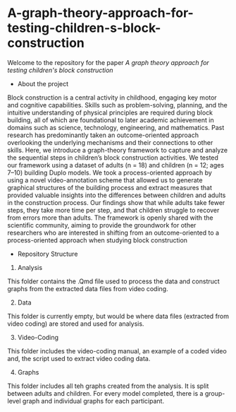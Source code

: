 # A-graph-theory-approach-for-testing-children-s-block-construction

Welcome to the repository for the paper *A graph theory approach for testing children's block construction*

- About the project

Block construction is a central activity in childhood, engaging key motor and cognitive capabilities. Skills such as problem-solving, planning, and the intuitive understanding of physical principles are required during block building, all of which are foundational to later academic achievement in domains such as science, technology, engineering, and mathematics. Past research has predominantly taken an outcome-oriented approach overlooking the underlying mechanisms and their connections to other skills. Here, we introduce a graph-theory framework to capture and analyze the sequential steps in children’s block construction activities. We tested our framework using a dataset of adults (n = 18) and children (n = 12; ages 7–10) building Duplo models. We took a process-oriented approach by using a novel video-annotation scheme that allowed us to generate graphical structures of the building process and extract measures that provided valuable insights into the differences between children and adults in the construction process. Our findings show that while adults take fewer steps, they take more time per step, and that children struggle to recover from errors more than adults. The framework is openly shared with the scientific community, aiming to provide the groundwork for other researchers who are interested in shifting from an outcome-oriented to a process-oriented approach when studying block construction

- Repository Structure
1. Analysis

This folder contains the .Qmd file used to process the data and construct graphs from the extracted data files from video coding.

2. Data

This folder is currently empty, but would be where data files (extracted from video coding) are stored and used for analysis.

3. Video-Coding

This folder includes the video-coding manual, an example of a coded video and, the script used to extract video coding data.

4. Graphs
  
This folder includes all teh graphs created from the analysis. It is split between adults and children. For every model completed, there is a group-level graph and individual graphs for each participant. 
